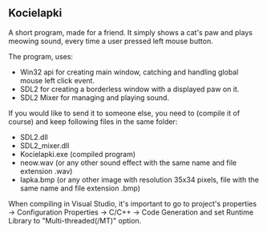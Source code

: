 ## Kocielapki
A short program, made for a friend. It simply shows a cat's paw and plays meowing sound, every time a user pressed left mouse button.

The program, uses:
- Win32 api for creating main window, catching and handling global mouse left click event.
- SDL2 for creating a borderless window with a displayed paw on it.
- SDL2 Mixer for managing and playing sound.

If you would like to send it to someone else, you need to (compile it of course) and keep following files in the same folder:
- SDL2.dll
- SDL2_mixer.dll
- Kocielapki.exe (compiled program)
- neow.wav (or any other sound effect with the same name and file extension .wav)
- lapka.bmp (or any other image with resolution 35x34 pixels, file with the same name and file extension .bmp)

When compiling in Visual Studio, it's important to go to project's properties -> Configuration Properties -> C/C++ -> Code Generation and set Runtime Library to "Multi-threaded(/MT)" option.
